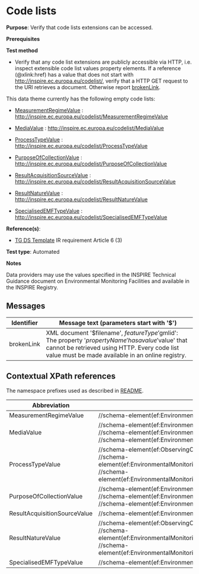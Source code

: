 # Code lists

**Purpose**: Verify that code lists extensions can be accessed.

**Prerequisites**

**Test method**

* Verify that any code list extensions are publicly accessible via HTTP, i.e. inspect extensible code list values property elements. If a reference (@xlink:href) has a value that does not start with http://inspire.ec.europa.eu/codelist/, verify that a HTTP GET request to the URI retrieves a document. Otherwise report [brokenLink](#brokenLink).

This data theme currently has the following empty code lists:

* [MeasurementRegimeValue](#MeasurementRegimeValue) : http://inspire.ec.europa.eu/codelist/MeasurementRegimeValue

* [MediaValue](#MediaValue) :  http://inspire.ec.europa.eu/codelist/MediaValue

* [ProcessTypeValue](#ProcessTypeValue) : http://inspire.ec.europa.eu/codelist/ProcessTypeValue

* [PurposeOfCollectionValue](#PurposeOfCollectionValue) : http://inspire.ec.europa.eu/codelist/PurposeOfCollectionValue

* [ResultAcquisitionSourceValue](#ResultAcquisitionSourceValue) : http://inspire.ec.europa.eu/codelist/ResultAcquisitionSourceValue

* [ResultNatureValue](#ResultNatureValue) : http://inspire.ec.europa.eu/codelist/ResultNatureValue

* [SpecialisedEMFTypeValue](#SpecialisedEMFTypeValue) : http://inspire.ec.europa.eu/codelist/SpecialisedEMFTypeValue

**Reference(s)**: 

* [TG DS Template](./README.md#ref_TG_DS_tmpl) IR requirement Article 6 (3)

**Test type**: Automated

**Notes**

Data providers may use the values specified in the INSPIRE Technical Guidance document on Environmental Monitoring Facilities and available in the INSPIRE Registry.

## Messages

Identifier  |  Message text (parameters start with '$')
---------------------------------------------------------- | -------------------------------------------------------------------------
brokenLink <a name="brokenLink"/>  |  XML document '$filename', $featureType '$gmlid': The property '$propertyName' has a value '$value' that cannot be retrieved using HTTP. Every code list value must be made available in an online registry. 

## Contextual XPath references

The namespace prefixes used as described in [README](./README.md#namespaces).

Abbreviation                                               |  XPath expression      |Multiplicity   |Voidable
---------------------------------------------------------- | -----------------------|---------------|---------------------------------
MeasurementRegimeValue <a name ="MeasurementRegimeValue"></a>	| //schema-element(ef:EnvironmentalMonitoringFacility)/ef:measurementRegime/@xlink:href | 1 | Yes
MediaValue <a name ="MediaValue"></a>	| //schema-element(ef:EnvironmentalMonitoringFacility)/ef:mediaMonitored/@xlink:href <br> //schema-element(ef:EnvironmentalMonitoringNetwork)/ef:mediaMonitored/@xlink:href  <br> //schema-element(ef:EnvironmentalMonitoringProgramme)/ef:mediaMonitored/@xlink:href | 1..\* | No
ProcessTypeValue <a name ="ProcessTypeValue"></a>	| //schema-element(ef:ObservingCapability)/ef:processType/@xlink:href <br> //schema-element(ef:EnvironmentalMonitoringFacility)/ef:observingCapability/ef:ObservingCapability/ef:processType/@xlink:href <br> //schema-element(ef:EnvironmentalMonitoringNetwork)/ef:observingCapability/ef:ObservingCapability/ef:processType/@xlink:href | 1 | Yes
PurposeOfCollectionValue <a name ="PurposeOfCollectionValue"></a>	| //schema-element(ef:EnvironmentalMonitoringFacility)/ef:purpose/@xlink:href <br> //schema-element(ef:EnvironmentalMonitoringNetwork)//ef:purpose/@xlink:href  <br> //schema-element(ef:EnvironmentalMonitoringProgramme)/ef:purpose/@xlink:href | 0..\* | Yes
ResultAcquisitionSourceValue <a name ="ResultAcquisitionSourceValue"></a>	| //schema-element(ef:EnvironmentalMonitoringFacility)/ef:resultAcquisitionSource/@xlink:href | 0..\* | Yes
ResultNatureValue <a name ="ResultNatureValue"></a>	| //schema-element(ef:ObservingCapability)/ef:resultNature/@xlink:href <br> //schema-element(ef:EnvironmentalMonitoringFacility)/ef:observingCapability/ef:ObservingCapability/ef:resultNature/@xlink:href <br> //schema-element(ef:EnvironmentalMonitoringNetwork)/ef:observingCapability/ef:ObservingCapability/ef:resultNature/@xlink:href | 1 | Yes
SpecialisedEMFTypeValue <a name ="SpecialisedEMFTypeValue"></a>	| //schema-element(ef:EnvironmentalMonitoringFacility)/ef:specialisedEMFType/@xlink:href | 0..1 | Yes
